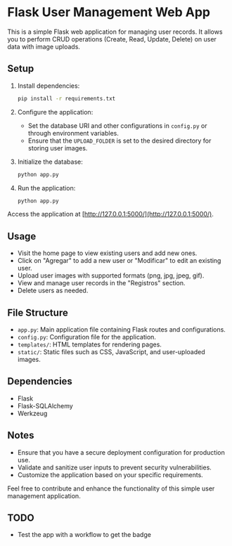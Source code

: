 # Flask User Management Web App

This is a simple Flask web application for managing user records. It allows you to perform CRUD operations (Create, Read, Update, Delete) on user data with image uploads.

## Setup

1. Install dependencies:

    ```bash
    pip install -r requirements.txt
    ```

2. Configure the application:

    - Set the database URI and other configurations in `config.py` or through environment variables.
    - Ensure that the `UPLOAD_FOLDER` is set to the desired directory for storing user images.

3. Initialize the database:

    ```bash
    python app.py
    ```

4. Run the application:

    ```bash
    python app.py
    ```

Access the application at [http://127.0.0.1:5000/](http://127.0.0.1:5000/).

## Usage

- Visit the home page to view existing users and add new ones.
- Click on "Agregar" to add a new user or "Modificar" to edit an existing user.
- Upload user images with supported formats (png, jpg, jpeg, gif).
- View and manage user records in the "Registros" section.
- Delete users as needed.

## File Structure

- `app.py`: Main application file containing Flask routes and configurations.
- `config.py`: Configuration file for the application.
- `templates/`: HTML templates for rendering pages.
- `static/`: Static files such as CSS, JavaScript, and user-uploaded images.

## Dependencies

- Flask
- Flask-SQLAlchemy
- Werkzeug

## Notes

- Ensure that you have a secure deployment configuration for production use.
- Validate and sanitize user inputs to prevent security vulnerabilities.
- Customize the application based on your specific requirements.

Feel free to contribute and enhance the functionality of this simple user management application.

## TODO
- Test the app with a workflow to get the badge